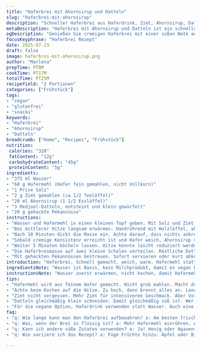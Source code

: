 ```yaml
---
title: "Haferbrei mit Ahornsirup und Datteln"
slug: "haferbrei-mit-ahornsirup"
description: "Schneller Haferbrei aus Haferdrink, Zimt, Ahornsirup, Datteln und Nüssen. Vegetarisch, vegan, glutenfrei und ohne Milchprodukte. Sanft gekocht, mit süßer Note und knusprigem Topping aus gehackten Nüssen. Die Zutaten sorgen für eine wärmende, leicht gewürzte Mahlzeit. Mit einer Portion Walnüsse, Datteln und einer kleinen Menge Zimt - sogar wer wenig Zeit hat, kann das schnell zubereiten. Ideal zum Frühstück oder als sättigender Snack zwischendurch."
metaDescription: "Haferbrei mit Ahornsirup und Datteln ist ein schnelles, veganes Frühstück. Cremig, süß und sättigend mit knackigem Topping"
ogDescription: "Genießen Sie cremigen Haferbrei mit einer süßen Note aus Ahornsirup und Datteln. Perfekt für ein schnelles, gesundes Frühstück oder Snack"
focusKeyphrase: "Haferbrei Rezept"
date: 2025-07-23
draft: false
image: haferbrei-mit-ahornsirup.png
author: "Marlena"
prepTime: PT8M
cookTime: PT17M
totalTime: PT25M
recipeYield: "2 Portionen"
categories: ["Frühstück"]
tags:
- "vegan"
- "glutenfrei"
- "snacks"
keywords:
- "Haferbrei"
- "Ahornsirup"
- "Datteln"
breadcrumb: ["Home", "Recipes", "Frühstück"]
nutrition: 
 calories: "320"
 fatContent: "12g"
 carbohydrateContent: "45g"
 proteinContent: "5g"
ingredients:
- "375 ml Wasser"
- "60 g Hafermehl (Hafer fein gemahlen, nicht Vollkorn)"
- "1 Prise Salz"
- "2 g Zimt gemahlen (ca 1/2 Teelöffel)"
- "20 ml Ahornsirup (1 1/2 Esslöffel)"
- "3 Medjool-Datteln, entsteint und klein gewürfelt"
- "20 g gehackte Pekannüsse"
instructions:
- "Wasser und Hafermehl in einen kleinen Topf geben. Mit Salz und Zimt bestreuen."
- "Bei mittlerer Hitze langsam erwärmen. Handrührend mit Holzlöffel, aber nicht zu stark rühren."
- "Nach 10 Minuten dickt die Masse ein. Achte darauf, dass nichts anbrennt, eventuell etwas umrühren."
- "Sobald cremige Konsistenz erreicht ist und Hafer weich, Ahornsirup und die Hälfte der gewürfelten Datteln einstreuen."
- "Weiter 5 Minuten köcheln lassen. Hitze könnte leicht reduziert werden, damit nichts anbrennt."
- "Die Haferbreimasse auf zwei kleine Schalen verteilen. Restliche Datteln darauf verteilen."
- "Mit gehackten Pekannüssen bestreuen. Sofort servieren oder kurz abkühlen lassen."
introduction: "Haferbrei. Schnell gemacht, weich, warm. Hafermehl statt normaler Haferflocken. Mehr cremig, fast wie Pudding. Zimt darf nicht fehlen, bisschen süß durch Ahornsirup. Datteln, nicht frisch, süß und klebrig. Die Nüsse geben Crunch, sonst wäre es zu weich. Nicht viel Zeit, keine komplizierten Zutaten. Glutunfrei, vegan, alles gut verträglich. Merkt man, wenn Hafer langsam kocht. dickt ein, wird samtig. Manchmal gerne auch mit anderen Nüssen, Mandeln oder Cashew. Einfach. Küchenzeit kurz gehalten, damit es nicht langweilig wird. Frühstücksbowl, aber warm. Keine Eier, kein Milch. Nur Pflanzenpower. Eignet sich prima für alle, die gemütlich frühstücken. Hafermehl ein Geheimtipp, das macht den Unterschied. Nicht nur Haferflocken in Wasser. Ein wenig aufwändiger, aber lohnend. Schade, dass nicht alle es so machen. Oh, und Zimt darf viel sein, besonders im Winter. Datteln zum Süßen, Ahornsirup macht das Ganze rund."
ingredientsNote: "Wasser ist Basis, kein Milchprodukt, damit es vegan bleibt. Hafermehl fein mahlen, sonst wird Brei nicht so sämig. Alternativ Haferdrink verwenden, wenn leichter gewünscht. Salz ist Kleinstmenge, hebt die Süße hervor. Zimt gemahlen, frisch gemahlen besser für Aroma. Ahornsirup als Hauptsüße, ersetzt Zucker komplett. Datteln Medjool sind gut, weil weich und aromatisch, hacken nicht zu klein, damit sie noch Textur geben. Nüsse: Pekannüsse passen gut, Mandeln können auch, Walnüsse machen etwas bitter. Grob hacken ausreichend. Nüsse für Crunch, nicht zu viel. Wer empfindlich ist, kann auch Sonnenblumenkerne nehmen für ähnlichen Effekt. Zutaten sind alle leicht verfügbar, gut ausbalanciert, kein Schnickschnack."
instructionsNote: "Wasser zuerst erwärmen, nicht kochen, damit Hafermehl nicht klumpt. Dann langsam erwärmen, ständig rühren vermeiden, aber regelmäßig umrühren. 10 Minuten sind ideal, so dickt es ein, passt die Konsistenz. Zu kurz, zu flüssig. Zimt sehr vorsichtig dosieren, sonst dominierend. Ahornsirup erst am Ende zugeben, damit er nicht verkocht. Datteln halb hinein, halb zum Garnieren. Letzte 5 Minuten köcheln, nicht zu heiß, damit Hafer nicht anbrennt. Abgießen unnötig, Brei in Schalen geben. Ganz oben Datteln und Nüsse streuen, sofort servieren. Wer mag, kann mit Pflanzenmilch verfeinern oder eine Prise Vanille. Oberfläche bleibt dann leicht knusprig. Zeitmanagement: Vorbereitung 8 Minuten, Kochen etwa 17 Minuten. Rest Aufmerksamkeit nötig, sonst wird es ungleichmäßig."
tips:
- "Hafermehl wird aus feinem Hafer gemacht. Nicht grob mahlen. Macht den Brei sämig, fast wie Pudding. Versuchen mit verschiedenen Nusssorten. Mandeln machen den Geschmack anders."
- "Achte beim Kochen auf die Hitze. Zu hoch, dann brennt alles an. Langsam köcheln, rund 10 Minuten, so wird der Brei dick. Regelmäßig umrühren, aber nicht zu oft."
- "Zimt nicht vergessen. Mehr Zimt für intensiveren Geschmack. Aber Vorsicht! Zu viel und es wird unangenehm. Ahornsirup erst am Schluss hinzufügen. Damit die Süße bleibt."
- "Datteln gleichmäßig klein schneiden. Damit gleichmäßig süß ist. Wer Mag, kann auch Rosinen nehmen. Oder Feigen, bringt eine neue Note. Pekannüsse geben Crunch, nicht übertreiben."
- "Für die vegane Option, Haferdrink verwenden statt Wasser. Auch eine Prise Vanille könnte helfen. Mit einer Schicht Nüsse oben drauf warm servieren. Crunch gibt es garantiert."
faq:
- "q: Wie lange kann man den Haferbrei aufbewahren? a: Am besten frisch servieren. Aber, gekühlt drei Tage haltbar. Warm aufwärmen vor dem Essen. Bleibt cremig, bei richtiger Lagerung."
- "q: Was, wenn der Brei zu flüssig ist? a: Mehr Hafermehl einrühren. Alternativ etwas länger kochen. Achte auf die Temperatur. Zur Not, auch länger köcheln lassen für die richtige Konsistenz."
- "q: Kann ich andere süße Zutaten verwenden? a: Ja! Honig oder Agavensirup sind Alternativen. Unterschiedlicher Geschmack, aber auch gut. Datteln passen auch hervorragend zum Mischen."
- "q: Wie variiere ich das Rezept? a: Füge Früchte hinzu. Äpfel oder Birnen geben Frische. Oder Gewürze wie Muskatnuss für andere Aromen. Mixe mit verschiedenen Nüssen wie Walnüssen oder Haselnüssen."

---
```

